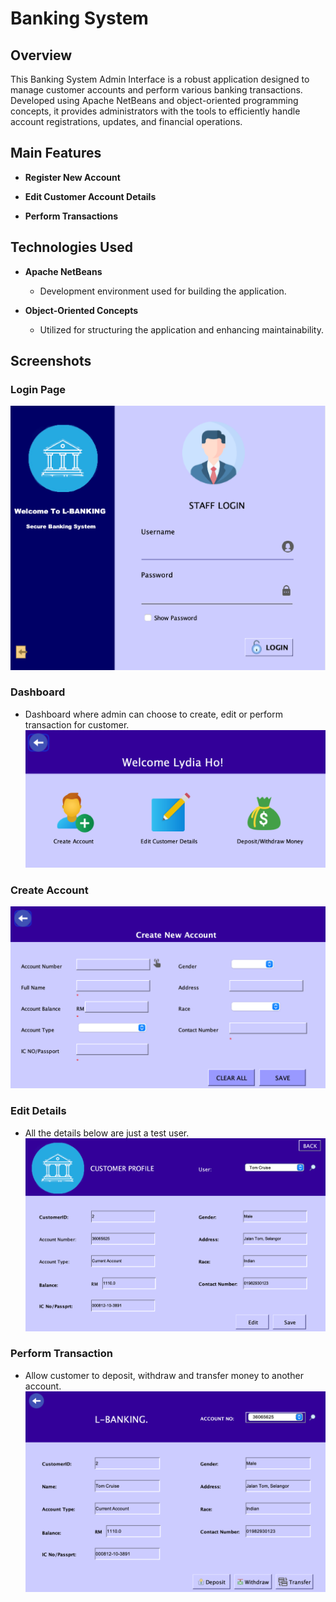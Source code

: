 # Banking System

## Overview

This Banking System Admin Interface is a robust application designed to manage customer accounts and perform various banking transactions. Developed using Apache NetBeans and object-oriented programming concepts, it provides administrators with the tools to efficiently handle account registrations, updates, and financial operations.

## Main Features

- **Register New Account**

- **Edit Customer Account Details**

- **Perform Transactions**


## Technologies Used

- **Apache NetBeans**
  - Development environment used for building the application.
  
- **Object-Oriented Concepts**
  - Utilized for structuring the application and enhancing maintainability.

## Screenshots

### Login Page
![Login Page](interface/Login.png)

### Dashboard
- Dashboard where admin can choose to create, edit or perform transaction for customer.
![Dashboard](interface/Dashboard.png)

### Create Account
![Create Account](interface/Create.png)

### Edit Details
- All the details below are just a test user.  
![Edit Customer Details](interface/Edit.png)

### Perform Transaction
- Allow customer to deposit, withdraw and transfer money to another account. 
![Transaction](interface/Deposit.png)
